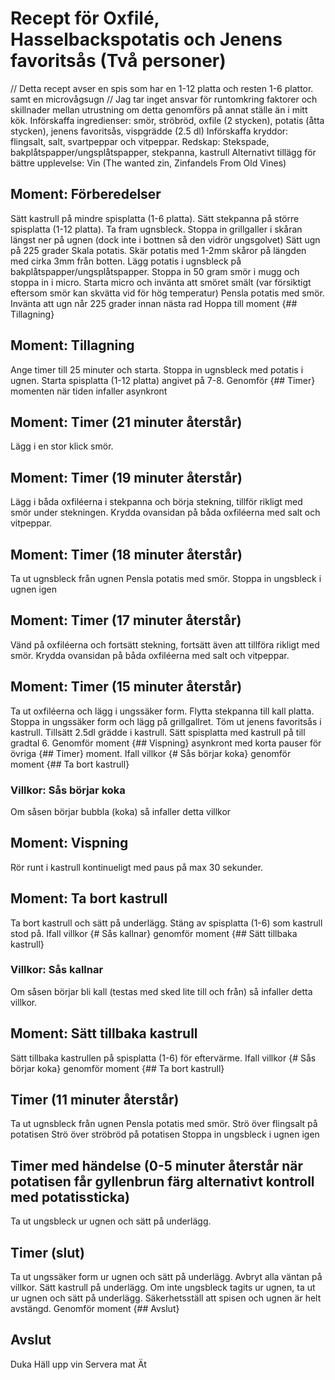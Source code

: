 # Recept för Oxfilé, Hasselbackspotatis och Jenens favoritsås (Två personer)
// Detta recept avser en spis som har en 1-12 platta och resten 1-6 plattor. samt en microvågsugn
// Jag tar inget ansvar för runtomkring faktorer och skillnader mellan utrustning om detta genomförs på annat ställe än i mitt kök.
Införskaffa ingredienser: smör, ströbröd, oxfile (2 stycken), potatis (åtta stycken), jenens favoritsås, vispgrädde (2.5 dl)
Införskaffa kryddor: flingsalt, salt, svartpeppar och vitpeppar.
Redskap: Stekspade, bakplåtspapper/ungsplåtspapper, stekpanna, kastrull
Alternativt tillägg för bättre upplevelse: Vin (The wanted zin, Zinfandels From Old Vines)

## Moment: Förberedelser
Sätt kastrull på mindre spisplatta (1-6 platta).
Sätt stekpanna på större spisplatta (1-12 platta).
Ta fram ugnsbleck.
Stoppa in grillgaller i skåran längst ner på ugnen (dock inte i bottnen så den vidrör ungsgolvet)
Sätt ugn på 225 grader
Skala potatis.
Skär potatis med 1-2mm skåror på längden med cirka 3mm från botten.
Lägg potatis i ugnsbleck på bakplåtspapper/ungsplåtspapper.
Stoppa in 50 gram smör i mugg och stoppa in i micro.
Starta micro och invänta att smöret smält (var försiktigt eftersom smör kan skvätta vid för hög temperatur)
Pensla potatis med smör.
Invänta att ugn når 225 grader innan nästa rad
Hoppa till moment {## Tillagning}

## Moment: Tillagning
Ange timer till 25 minuter och starta.
Stoppa in ugnsbleck med potatis i ugnen.
Starta spisplatta (1-12 platta) angivet på 7-8.
Genomför {## Timer} momenten när tiden infaller asynkront

## Moment: Timer (21 minuter återstår)
Lägg i en stor klick smör.

## Moment: Timer (19 minuter återstår)
Lägg i båda oxfiléerna i stekpanna och börja stekning, tillför rikligt med smör under stekningen.
Krydda ovansidan på båda oxfiléerna med salt och vitpeppar.

## Moment: Timer (18 minuter återstår)
Ta ut ugnsbleck från ugnen
Pensla potatis med smör.
Stoppa in ungsbleck i ugnen igen

## Moment: Timer (17 minuter återstår)
Vänd på oxfiléerna och fortsätt stekning, fortsätt även att tillföra rikligt med smör.
Krydda ovansidan på båda oxfiléerna med salt och vitpeppar.

## Moment: Timer (15 minuter återstår)
Ta ut oxfiléerna och lägg i ungssäker form.
Flytta stekpanna till kall platta.
Stoppa in ungssäker form och lägg på grillgallret.
Töm ut jenens favoritsås i kastrull.
Tillsätt 2.5dl grädde i kastrull.
Sätt spisplatta med kastrull på till gradtal 6.
Genomför moment {## Vispning} asynkront med korta pauser för övriga {## Timer} moment.
Ifall villkor {# Sås börjar koka} genomför moment {## Ta bort kastrull}

### Villkor: Sås börjar koka
Om såsen börjar bubbla (koka) så infaller detta villkor

## Moment: Vispning
Rör runt i kastrull kontinueligt med paus på max 30 sekunder.

## Moment: Ta bort kastrull
Ta bort kastrull och sätt på underlägg.
Stäng av spisplatta (1-6) som kastrull stod på.
Ifall villkor {# Sås kallnar} genomför moment {## Sätt tillbaka kastrull}

### Villkor: Sås kallnar
Om såsen börjar bli kall (testas med sked lite till och från) så infaller detta villkor.

## Moment: Sätt tillbaka kastrull
Sätt tillbaka kastrullen på spisplatta (1-6) för eftervärme.
Ifall villkor {# Sås börjar koka} genomför moment {## Ta bort kastrull}

## Timer (11 minuter återstår)
Ta ut ugnsbleck från ugnen
Pensla potatis med smör.
Strö över flingsalt på potatisen
Strö över ströbröd på potatisen
Stoppa in ungsbleck i ugnen igen

## Timer med händelse (0-5 minuter återstår när potatisen får gyllenbrun färg alternativt kontroll med potatissticka)
Ta ut ungsbleck ur ugnen och sätt på underlägg.

## Timer (slut)
Ta ut ungssäker form ur ugnen och sätt på underlägg.
Avbryt alla väntan på villkor.
Sätt kastrull på underlägg.
Om inte ungsbleck tagits ur ugnen, ta ut ur ugnen och sätt på underlägg.
Säkerhetsställ att spisen och ugnen är helt avstängd.
Genomför moment {## Avslut}

## Avslut
Duka
Häll upp vin
Servera mat
Ät
